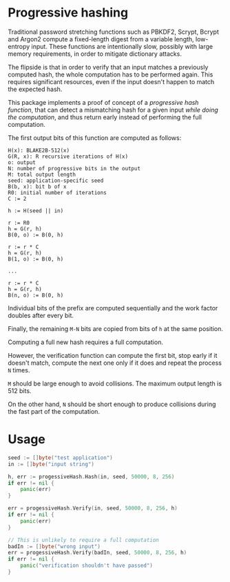 # Progressive hashing

Traditional password stretching functions such as PBKDF2, Scrypt, Bcrypt and Argon2 compute a fixed-length digest from a variable length, low-entropy input. These functions are intentionally slow, possibly with large memory requirements, in order to mitigate dictionary attacks.

The flipside is that in order to verify that an input matches a previously computed hash, the whole computation has to be performed again. This requires significant resources, even if the input doesn't happen to match the expected hash.

This package implements a proof of concept of a _progressive hash function_, that can detect a mismatching hash for a given input _while doing the computation_, and thus return early instead of performing the full computation.

The first output bits of this function are computed as follows:

```text
H(x): BLAKE2B-512(x)
G(R, x): R recursive iterations of H(x)
o: output
N: number of progressive bits in the output
M: total output length
seed: application-specific seed
B(b, x): bit b of x
R0: initial number of iterations
C := 2

h := H(seed || in)

r := R0
h = G(r, h)
B(0, o) := B(0, h)

r := r * C
h = G(r, h)
B(1, o) := B(0, h)

...

r := r * C
h = G(r, h)
B(n, o) := B(0, h)
```

Individual bits of the prefix are computed sequentially and the work factor doubles after every bit.

Finally, the remaining `M-N` bits are copied from bits of `h` at the same position.

Computing a full new hash requires a full computation.

However, the verification function can compute the first bit, stop early if it doesn't match, compute the next one only if it does and repeat the process `N` times.

`M` should be large enough to avoid collisions. The maximum output length is 512 bits.

On the other hand, `N` should be short enough to produce collisions during the fast part of the computation.

# Usage

```go
seed := []byte("test application")
in := []byte("input string")

h, err := progessiveHash.Hash(in, seed, 50000, 8, 256)
if err != nil {
	panic(err)
}

err = progessiveHash.Verify(in, seed, 50000, 8, 256, h)
if err != nil {
	panic(err)
}

// This is unlikely to require a full computation
badIn := []byte("wrong input")
err = progessiveHash.Verify(badIn, seed, 50000, 8, 256, h)
if err != nil {
	panic("verification shouldn't have passed")
}
```
